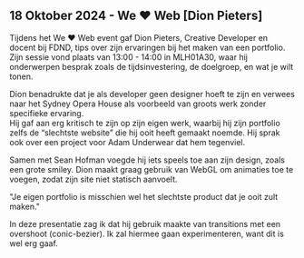 ## 18 Oktober 2024 - We ❤️ Web [Dion Pieters]

Tijdens het We ❤️ Web event gaf Dion Pieters, Creative Developer en docent bij FDND, tips over zijn ervaringen bij het maken van een portfolio.  
Zijn sessie vond plaats van 13:00 - 14:00 in MLH01A30, waar hij onderwerpen besprak zoals de tijdsinvestering, de doelgroep, en wat je wilt tonen.

Dion benadrukte dat je als developer geen designer hoeft te zijn en verwees naar het Sydney Opera House als voorbeeld van groots werk zonder specifieke ervaring.  
Hij gaf aan erg kritisch te zijn op zijn eigen werk, waarbij hij zijn portfolio zelfs de “slechtste website” die hij ooit heeft gemaakt noemde. Hij sprak ook over een project voor Adam Underwear dat hem tegenviel.

Samen met Sean Hofman voegde hij iets speels toe aan zijn design, zoals een grote smiley. Dion maakt graag gebruik van WebGL om animaties toe te voegen, zodat zijn site niet statisch aanvoelt.

"Je eigen portfolio is misschien wel het slechtste product dat je ooit zult maken."

In deze presentatie zag ik dat hij gebruik maakte van transitions met een overshoot (conic-bezier). Ik zal hiermee gaan experimenteren, want dit is wel erg gaaf.
